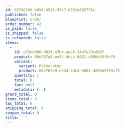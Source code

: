 ```yaml
---
id: 637d674d-b054-4515-9747-d501e065755c
published: false
blueprint: order
order_number: 42
is_paid: false
is_shipped: false
is_refunded: false
items:
  -
    id: e53ed900-d03f-47b4-ade5-3447e29cd607
    product: 66e767a9-ee34-4dc4-8681-d09bb59f0cf5
    variant:
      variant: Polmaraton
      product: 66e767a9-ee34-4dc4-8681-d09bb59f0cf5
    quantity: 1
    total: 0
    tax: null
    metadata: {  }
grand_total: 0
items_total: 0
tax_total: 0
shipping_total: 0
coupon_total: 0
title: ' '
---
```

